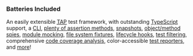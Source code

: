 ### Batteries Included

An easily extensible [<abbr title="Test Anything
Protocol">TAP</abbr>](https://testanything.org) test framework,
with outstanding [TypeScript](./plugins/typescript.md) support, a
[CLI](/cli.11ty.js), [plenty of assertion
methods](./plugins/asserts.md),
[snapshots](./plugins/snapshot.md), [object/method
spies](./plugins/intercept.md), [module
mocking](./plugins/mock.md), [file system
fixtures](./plugins/fixture.md), [lifecycle
hooks](./plugins/lifecycle.md), [test
filtering](./plugins/filter.md), comprehensive [code coverage
analysis](./coverage.md), color-accessible [test
reporters](./reporter.md), and [more](./plugins.md)!
